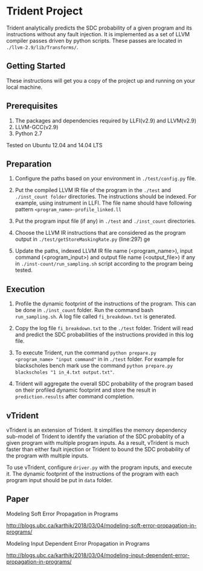 # Trident Project

Trident analytically predicts the SDC probability of a given program and its instructions without any fault injection. It is implemented as a set of LLVM compiler passes driven by python scripts. These passes are located in `./llvm-2.9/lib/Transforms/`.

Getting Started
--------------

These instructions will get you a copy of the project up and running on your local machine.

Prerequisites
--------------

1. The packages and dependencies required by LLFI(v2.9) and LLVM(v2.9)
2. LLVM-GCC(v2.9)
3. Python 2.7

Tested on Ubuntu 12.04 and 14.04 LTS

Preparation 
----------- 

1. Configure the paths based on your environment in `./test/config.py` file. 
  
2. Put the compiled LLVM IR file of the program in the `./test` and `./inst_count folder` directories. The instructions should be indexed. For example, using instrument in LLFI. The file name should have following pattern `<program_name>-profile_linked.ll` 

3. Put the program input file (if any) in `./test` and `./inst_count` directories. 

4. Choose the LLVM IR instructions that are considered as the program output in `./test/getStoreMaskingRate.py` (line:297) ge 

5. Update the paths, indexed LLVM IR file name (<program_name>), input command (<program_input>) and output file name (<output_file>) if any in `./inst-count/run_sampling.sh` script according to the program being tested. 


Execution 
---------- 

1. Profile the dynamic footprint of the instructions of the program. This can be done in `./inst_count` folder. Run the command bash `run_sampling.sh`. A log file called `fi_breakdown.txt` is generated. 

2. Copy the log file `fi_breakdown.txt` to the `./test` folder. Trident will read and predict the SDC probabilities of the instructions provided in this log file.

3. To execute Trident, run the command `python prepare.py <program_name> "input command"` in  in `./test` folder. For example for blackscholes bench mark use the command `python prepare.py blackscholes "1 in_4.txt output.txt"`. 

4. Trident will aggregate the overall SDC probability of the program based on their profiled dynamic footprint and store the result in `prediction.results` after command completion. 

vTrident
--------------

vTrident is an extension of Trident. It simplifies the memory dependency sub-model of Trident to identify the variation of the SDC probablity of a given program with multiple program inputs. As a result, vTrident is much faster than either fault injection or Trident to bound the SDC probability of the program with multiple inputs.

To use vTrident, configure `driver.py` with the program inputs, and execute it. The dynamic footprint of the instructions of the program with each program input should be put in `data` folder.


Paper
--------------

Modeling Soft Error Propagation in Programs

http://blogs.ubc.ca/karthik/2018/03/04/modeling-soft-error-propagation-in-programs/

Modeling Input Dependent Error Propagation in Programs

http://blogs.ubc.ca/karthik/2018/03/04/modeling-input-dependent-error-propagation-in-programs/
